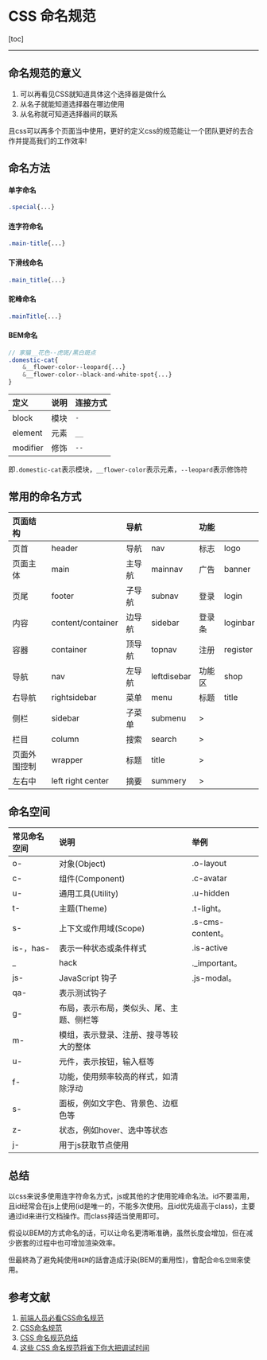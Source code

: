<h1>CSS 命名规范</h1>

[toc]

---

## 命名规范的意义

1. 可以再看见CSS就知道具体这个选择器是做什么
2. 从名子就能知道选择器在哪边使用
3. 从名称就可知道选择器间的联系

且css可以再多个页面当中使用，更好的定义css的规范能让一个团队更好的去合作并提高我们的工作效率!

## 命名方法

#### 单字命名

```css
.special{...}
```

#### 连字符命名

```css
.main-title{...}
```

#### 下滑线命名

```css
.main_title{...}
```

#### 驼峰命名

```css
.mainTitle{...}
```

#### BEM命名

```scss
// 家猫__花色--虎斑/黑白斑点
.domestic-cat{
    &__flower-color--leopard{...}
    &__flower-color--black-and-white-spot{...}
}
```

| 定义     | 说明 | 连接方式 |
| :------- | :--- | :------- |
| block    | 模块 | `-`      |
| element  | 元素 | `__`     |
| modifier | 修饰 | `--`     |

即`.domestic-cat`表示模块，`__flower-color`表示元素，`--leopard`表示修饰符

## 常用的命名方式

| 页面结构     |                   | 导航   |             | 功能   |          |
| :----------- | :---------------- | :----- | :---------- | :----- | :------- |
| 页首         | header            | 导航   | nav         | 标志   | logo     |
| 页面主体     | main              | 主导航 | mainnav     | 广告   | banner   |
| 页尾         | footer            | 子导航 | subnav      | 登录   | login    |
| 内容         | content/container | 边导航 | sidebar     | 登录条 | loginbar |
| 容器         | container         | 顶导航 | topnav      | 注册   | register |
| 导航         | nav               | 左导航 | leftdisebar | 功能区 | shop     |
| 右导航       | rightsidebar      | 菜单   | menu        | 标题   | title    |
| 侧栏         | sidebar           | 子菜单 | submenu     | >      |          |
| 栏目         | column            | 搜索   | search      | >      |          |
| 页面外围控制 | wrapper           | 标题   | title       | >      |          |
| 左右中       | left right center | 摘要   | summery     | >      |          |

## 命名空间

| 常见命名空间 | 说明                                     | 举例             |
| :----------- | :--------------------------------------- | :--------------- |
| o-           | 对象(Object)                             | .o-layout        |
| c-           | 组件(Component)                          | .c-avatar        |
| u-           | 通用工具(Utility)                        | .u-hidden        |
| t-           | 主题(Theme)                              | .t-light。       |
| s-           | 上下文或作用域(Scope)                    | .s-cms-content。 |
| is-，has-    | 表示一种状态或条件样式                   | .is-active       |
| _            | hack                                     | ._important。    |
| js-          | JavaScript 钩子                          | .js-modal。      |
| qa-          | 表示测试钩子                             |
| g-           | 布局，表示布局，类似头、尾、主题、侧栏等 |
| m-           | 模组，表示登录、注册、搜寻等较大的整体   |
| u-           | 元件，表示按钮，输入框等                 |
| f-           | 功能，使用频率较高的样式，如清除浮动     |
| s-           | 面板，例如文字色、背景色、边框色等       |
| z-           | 状态，例如hover、选中等状态              |
| j-           | 用于js获取节点使用                       |

## 总结

以css来说多使用连字符命名方式，js或其他的才使用驼峰命名法。id不要滥用，且id经常会在js上使用(id是唯一的，不能多次使用。且id优先级高于class)，主要通过id来进行文档操作。而class择适当使用即可。

假设以BEM的方式命名的话，可以让命名更清晰准确，虽然长度会增加，但在减少嵌套的过程中也可增加渲染效率。

但最終為了避免純使用`BEM`的話會造成汙染(BEM的重用性)，會配合`命名空間`來使用。

<h2>参考文献</h2>

1. [前端人员必看CSS命名规范](https://www.itread01.com/articles/1489384810.html)
2. [CSS命名规范](https://codertw.com/%E5%89%8D%E7%AB%AF%E9%96%8B%E7%99%BC/182219/)
3. [CSS 命名规范总结](https://jiandanxinli.github.io/2016-08-11.html)
4. [这些 CSS 命名规范将省下你大把调试时间](https://juejin.im/post/5a6c5881518825733201daf7)